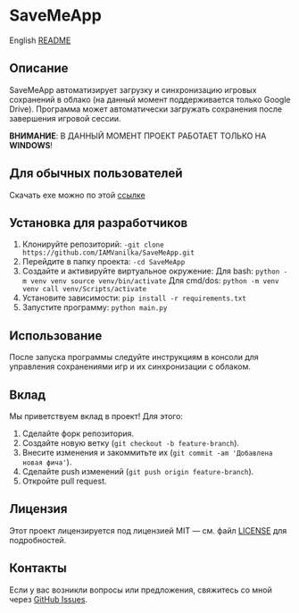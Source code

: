 # SaveMeApp

English [README](./REAMDE_en.md)

## Описание
SaveMeApp автоматизирует загрузку и синхронизацию игровых сохранений в облако (на данный момент поддерживается только Google Drive). Программа может автоматически загружать сохранения после завершения игровой сессии.

**ВНИМАНИЕ**: В ДАННЫЙ МОМЕНТ ПРОЕКТ РАБОТАЕТ ТОЛЬКО НА **WINDOWS**!

## Для обычных пользователей
Скачать exe можно по этой [ссылке](https://github.com/IAMVanilka/SaveMeApp/releases)

## Установка для разработчиков
1. Клонируйте репозиторий:
   ```-git clone https://github.com/IAMVanilka/SaveMeApp.git```
2. Перейдите в папку проекта:
   ```-cd SaveMeApp```
3. Создайте и активируйте виртуальное окружение:
   Для bash: ```python -m venv venv
			 source venv/bin/activate```
   Для cmd/dos: ```python -m venv venv
				   call venv/Scripts/activate```
4. Установите зависимости:
   ```pip install -r requirements.txt```
5. Запустите программу:
   ```python main.py```
   
## Использование
После запуска программы следуйте инструкциям в консоли для управления сохранениями игр и их синхронизации с облаком.

## Вклад
Мы приветствуем вклад в проект! Для этого:
1. Сделайте форк репозитория.
2. Создайте новую ветку (`git checkout -b feature-branch`).
3. Внесите изменения и закоммитьте их (`git commit -am 'Добавлена новая фича'`).
4. Сделайте push изменений (`git push origin feature-branch`).
5. Откройте pull request.

## Лицензия
Этот проект лицензируется под лицензией MIT — см. файл [LICENSE](./LICENSE.md) для подробностей.

## Контакты
Если у вас возникли вопросы или предложения, свяжитесь со мной через [GitHub Issues](https://github.com/IAMVanilka/SaveMeApp/issues/new).